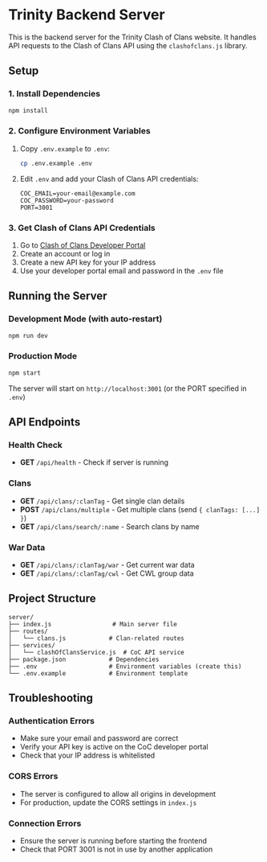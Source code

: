 # Trinity Backend Server

This is the backend server for the Trinity Clash of Clans website. It handles API requests to the Clash of Clans API using the `clashofclans.js` library.

## Setup

### 1. Install Dependencies

```bash
npm install
```

### 2. Configure Environment Variables

1. Copy `.env.example` to `.env`:
   ```bash
   cp .env.example .env
   ```

2. Edit `.env` and add your Clash of Clans API credentials:
   ```
   COC_EMAIL=your-email@example.com
   COC_PASSWORD=your-password
   PORT=3001
   ```

### 3. Get Clash of Clans API Credentials

1. Go to [Clash of Clans Developer Portal](https://developer.clashofclans.com)
2. Create an account or log in
3. Create a new API key for your IP address
4. Use your developer portal email and password in the `.env` file

## Running the Server

### Development Mode (with auto-restart)
```bash
npm run dev
```

### Production Mode
```bash
npm start
```

The server will start on `http://localhost:3001` (or the PORT specified in `.env`)

## API Endpoints

### Health Check
- **GET** `/api/health` - Check if server is running

### Clans
- **GET** `/api/clans/:clanTag` - Get single clan details
- **POST** `/api/clans/multiple` - Get multiple clans (send `{ clanTags: [...] }`)
- **GET** `/api/clans/search/:name` - Search clans by name

### War Data
- **GET** `/api/clans/:clanTag/war` - Get current war data
- **GET** `/api/clans/:clanTag/cwl` - Get CWL group data

## Project Structure

```
server/
├── index.js                 # Main server file
├── routes/
│   └── clans.js            # Clan-related routes
├── services/
│   └── clashOfClansService.js  # CoC API service
├── package.json            # Dependencies
├── .env                    # Environment variables (create this)
└── .env.example            # Environment template
```

## Troubleshooting

### Authentication Errors
- Make sure your email and password are correct
- Verify your API key is active on the CoC developer portal
- Check that your IP address is whitelisted

### CORS Errors
- The server is configured to allow all origins in development
- For production, update the CORS settings in `index.js`

### Connection Errors
- Ensure the server is running before starting the frontend
- Check that PORT 3001 is not in use by another application

